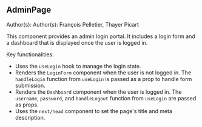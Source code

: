## AdminPage

Author(s): Author(s): François Pelletier, Thayer Picart

This component provides an admin login portal. It includes a login form and a dashboard that is displayed once the user is logged in.

Key functionalities:

- Uses the `useLogin` hook to manage the login state.
- Renders the `LoginForm` component when the user is not logged in. The `handleLogin` function from `useLogin` is passed as a prop to handle form submission.
- Renders the `Dashboard` component when the user is logged in. The `username`, `password`, and `handleLogout` function from `useLogin` are passed as props.
- Uses the `next/head` component to set the page's title and meta description.
